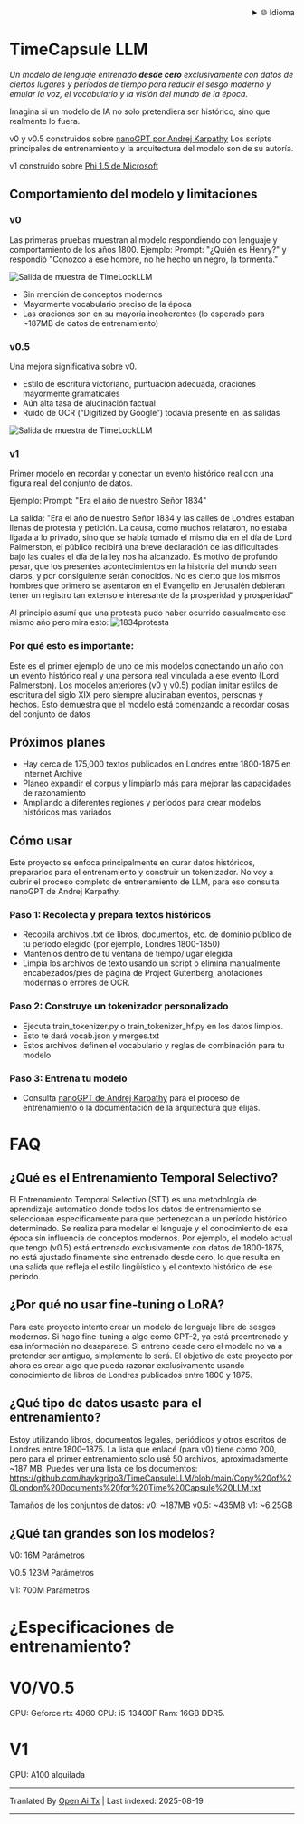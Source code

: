 
<div align="right">
  <details>
    <summary >🌐 Idioma</summary>
    <div>
      <div align="center">
        <a href="https://openaitx.github.io/view.html?user=haykgrigo3&project=TimeCapsuleLLM&lang=en">English</a>
        | <a href="https://openaitx.github.io/view.html?user=haykgrigo3&project=TimeCapsuleLLM&lang=zh-CN">简体中文</a>
        | <a href="#" title="Próximamente">繁體中文 (próximamente)</a> |
        | <a href="https://openaitx.github.io/view.html?user=haykgrigo3&project=TimeCapsuleLLM&lang=ja">日本語</a>
        | <a href="https://openaitx.github.io/view.html?user=haykgrigo3&project=TimeCapsuleLLM&lang=ko">한국어</a>
        | <a href="#" title="Próximamente">हिन्दी (próximamente)</a> |
        | <a href="#" title="Próximamente">ไทย (próximamente)</a> |
        | <a href="#" title="Próximamente">Français (próximamente)</a>
        | <a href="#" title="Próximamente">Deutsch (próximamente)</a>
        | <a href="#" title="Próximamente">Español (próximamente)</a>
        | <a href="#" title="Próximamente">Italiano (próximamente)</a>
        | <a href="#" title="Próximamente">Русский (próximamente)</a>
        | <a href="#" title="Próximamente">Português (próximamente)</a>
        | <a href="#" title="Próximamente">Nederlands (próximamente)</a>
        | <a href="#" title="Próximamente">Polski (próximamente)</a>
        | <a href="#" title="Próximamente">العربية (próximamente)</a>
        | <a href="#" title="Próximamente">فارسی (próximamente)</a>
        | <a href="#" title="Próximamente">Türkçe (próximamente)</a>
        | <a href="#" title="Próximamente">Tiếng Việt (próximamente)</a>
        | <a href="#" title="Próximamente">Bahasa Indonesia (próximamente)</a>

      </div>
    </div>
  </details>
</div>

# TimeCapsule LLM

*Un modelo de lenguaje entrenado **desde cero** exclusivamente con datos de ciertos lugares y períodos de tiempo para reducir el sesgo moderno y emular la voz, el vocabulario y la visión del mundo de la época.*

Imagina si un modelo de IA no solo pretendiera ser histórico, sino que realmente lo fuera.

v0 y v0.5 construidos sobre [nanoGPT por Andrej Karpathy](https://github.com/karpathy/nanoGPT) Los scripts principales de entrenamiento y la arquitectura del modelo son de su autoría. 

v1 construido sobre [Phi 1.5 de Microsoft](https://huggingface.co/microsoft/phi-1_5)


##  Comportamiento del modelo y limitaciones

### **v0**  

Las primeras pruebas muestran al modelo respondiendo con lenguaje y comportamiento de los años 1800.
Ejemplo: Prompt: "¿Quién es Henry?" y respondió "Conozco a ese hombre, no he hecho un negro, la tormenta."

![Salida de muestra de TimeLockLLM](https://github.com/haykgrigo3/TimeCapsuleLLM/blob/main/london_1800_1850_v0/timelockllm_sample_output.png?raw=true)

- Sin mención de conceptos modernos  
- Mayormente vocabulario preciso de la época  
- Las oraciones son en su mayoría incoherentes (lo esperado para ~187MB de datos de entrenamiento)

### **v0.5** 

Una mejora significativa sobre v0.  
- Estilo de escritura victoriano, puntuación adecuada, oraciones mayormente gramaticales  
- Aún alta tasa de alucinación factual  
- Ruido de OCR (“Digitized by Google”) todavía presente en las salidas

![Salida de muestra de TimeLockLLM](https://github.com/haykgrigo3/TimeCapsuleLLM/blob/main/london_1800_1875_v0.5/fellowcitizens.png?raw=true)

### **v1**

Primer modelo en recordar y conectar un evento histórico real con una figura real del conjunto de datos.

Ejemplo: Prompt: "Era el año de nuestro Señor 1834"

La salida: "Era el año de nuestro Señor 1834 y las calles de Londres estaban llenas de protesta y petición. La causa, como muchos relataron, no estaba ligada a lo privado, sino que se había tomado el mismo día en el día de Lord Palmerston, el público recibirá una breve declaración de las dificultades bajo las cuales el día de la ley nos ha alcanzado. Es motivo de profundo pesar, que los presentes acontecimientos en la historia del mundo sean claros, y por consiguiente serán conocidos. No es cierto que los mismos hombres que primero se asentaron en el Evangelio en Jerusalén debieran tener un registro tan extenso e interesante de la prosperidad y prosperidad"

Al principio asumí que una protesta pudo haber ocurrido casualmente ese mismo año pero mira esto: ![1834protesta](https://raw.githubusercontent.com/haykgrigo3/TimeCapsuleLLM/main/1834protest.png)

### Por qué esto es importante:

Este es el primer ejemplo de uno de mis modelos conectando un año con un evento histórico real y una persona real vinculada a ese evento (Lord Palmerston). Los modelos anteriores (v0 y v0.5) podían imitar estilos de escritura del siglo XIX pero siempre alucinaban eventos, personas y hechos. Esto demuestra que el modelo está comenzando a recordar cosas del conjunto de datos

## Próximos planes
- Hay cerca de 175,000 textos publicados en Londres entre 1800-1875 en Internet Archive 
- Planeo expandir el corpus y limpiarlo más para mejorar las capacidades de razonamiento
- Ampliando a diferentes regiones y períodos para crear modelos históricos más variados


## Cómo usar

Este proyecto se enfoca principalmente en curar datos históricos, prepararlos para el entrenamiento y construir un tokenizador. No voy a cubrir el proceso completo de entrenamiento de LLM, para eso consulta nanoGPT de Andrej Karpathy.

### Paso 1: Recolecta y prepara textos históricos 

- Recopila archivos .txt de libros, documentos, etc. de dominio público de tu período elegido (por ejemplo, Londres 1800-1850) 
- Mantenlos dentro de tu ventana de tiempo/lugar elegida  
- Limpia los archivos de texto usando un script o elimina manualmente encabezados/pies de página de Project Gutenberg, anotaciones modernas o errores de OCR.

### Paso 2: Construye un tokenizador personalizado

- Ejecuta train_tokenizer.py o train_tokenizer_hf.py en los datos limpios.
- Esto te dará vocab.json y merges.txt
- Estos archivos definen el vocabulario y reglas de combinación para tu modelo

### Paso 3: Entrena tu modelo 

- Consulta [nanoGPT de Andrej Karpathy](https://github.com/karpathy/nanoGPT) para el proceso de entrenamiento o la documentación de la arquitectura que elijas.

# FAQ

## ¿Qué es el Entrenamiento Temporal Selectivo?

El Entrenamiento Temporal Selectivo (STT) es una metodología de aprendizaje automático donde todos los datos de entrenamiento se seleccionan específicamente para que pertenezcan a un período histórico determinado. Se realiza para modelar el lenguaje y el conocimiento de esa época sin influencia de conceptos modernos. Por ejemplo, el modelo actual que tengo (v0.5) está entrenado exclusivamente con datos de 1800-1875, no está ajustado finamente sino entrenado desde cero, lo que resulta en una salida que refleja el estilo lingüístico y el contexto histórico de ese período.

## ¿Por qué no usar fine-tuning o LoRA?

Para este proyecto intento crear un modelo de lenguaje libre de sesgos modernos. Si hago fine-tuning a algo como GPT-2, ya está preentrenado y esa información no desaparece. Si entreno desde cero el modelo no va a pretender ser antiguo, simplemente lo será. El objetivo de este proyecto por ahora es crear algo que pueda razonar exclusivamente usando conocimiento de libros de Londres publicados entre 1800 y 1875.

## ¿Qué tipo de datos usaste para el entrenamiento?

Estoy utilizando libros, documentos legales, periódicos y otros escritos de Londres entre 1800–1875. La lista que enlacé (para v0) tiene como 200, pero para el primer entrenamiento solo usé 50 archivos, aproximadamente ~187 MB. Puedes ver una lista de los documentos:
https://github.com/haykgrigo3/TimeCapsuleLLM/blob/main/Copy%20of%20London%20Documents%20for%20Time%20Capsule%20LLM.txt


Tamaños de los conjuntos de datos:
v0: ~187MB
v0.5: ~435MB 
v1: ~6.25GB 

## ¿Qué tan grandes son los modelos?

V0: 16M Parámetros

V0.5 123M Parámetros

V1: 700M Parámetros

# ¿Especificaciones de entrenamiento?

# V0/V0.5
GPU: Geforce rtx 4060
CPU: i5-13400F 
Ram: 16GB DDR5.

# V1
GPU: A100 alquilada














---

Tranlated By [Open Ai Tx](https://github.com/OpenAiTx/OpenAiTx) | Last indexed: 2025-08-19

---